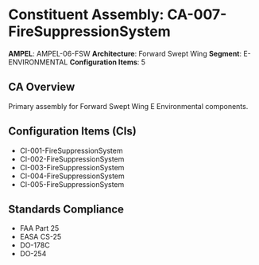 # Constituent Assembly: CA-007-FireSuppressionSystem

**AMPEL**: AMPEL-06-FSW
**Architecture**: Forward Swept Wing
**Segment**: E-ENVIRONMENTAL
**Configuration Items**: 5

## CA Overview
Primary assembly for Forward Swept Wing E Environmental components.

## Configuration Items (CIs)
- CI-001-FireSuppressionSystem
- CI-002-FireSuppressionSystem
- CI-003-FireSuppressionSystem
- CI-004-FireSuppressionSystem
- CI-005-FireSuppressionSystem

## Standards Compliance
- FAA Part 25
- EASA CS-25
- DO-178C
- DO-254
